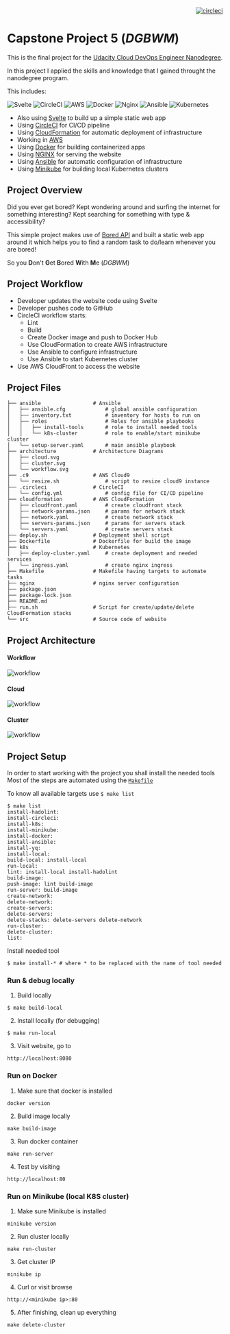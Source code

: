 <div align="right">
<a href=https://circleci.com/gh/wils93/udacity_capstone_prj5/tree/master>
<img src=https://circleci.com/gh/wils93/udacity_capstone_prj5/tree/master.svg?style=svg alt="circleci">
</a>
</div>

# Capstone Project 5 (*DGBWM*)

This is the final project for the [Udacity Cloud DevOps Engineer Nanodegree](https://www.udacity.com/course/cloud-dev-ops-nanodegree--nd9991).

In this project I applied the skills and knowledge that I gained throught the nanodegree program.

This includes:

![Svelte](https://img.shields.io/badge/svelte-%23f1413d.svg?style=for-the-badge&logo=svelte&logoColor=white)
![CircleCI](https://img.shields.io/badge/CIRCLECI-%23161616.svg?style=for-the-badge&logo=circleci&logoColor=white)
![AWS](https://img.shields.io/badge/AWS-%23FF9900.svg?style=for-the-badge&logo=amazon-aws&logoColor=white)
![Docker](https://img.shields.io/badge/docker-%230db7ed.svg?style=for-the-badge&logo=docker&logoColor=white)
![Nginx](https://img.shields.io/badge/nginx-%23009639.svg?style=for-the-badge&logo=nginx&logoColor=white)
![Ansible](https://img.shields.io/badge/ansible-%231A1918.svg?style=for-the-badge&logo=ansible&logoColor=white)
![Kubernetes](https://img.shields.io/badge/kubernetes-%23326ce5.svg?style=for-the-badge&logo=kubernetes&logoColor=white)

* Also using [Svelte](https://svelte.dev/) to build up a simple static web app
* Using [CircleCI](https://circleci.com/) for CI/CD pipeline
* Using [CloudFormation](https://aws.amazon.com/cloudformation/) for automatic deployment of infrastructure
* Working in [AWS](https://aws.amazon.com/)
* Using [Docker](https://www.docker.com/) for building containerized  apps
* Using [NGINX](https://www.nginx.com/) for serving the website
* Using [Ansible](https://www.ansible.com/) for automatic configuration of infrastructure
* Using [Minikube](https://minikube.sigs.k8s.io/docs/) for building local Kubernetes clusters

## Project Overview

Did you ever get bored? Kept wondering around and surfing the internet for something interesting?
Kept searching for something with type & accessibility?

This simple project makes use of [Bored API](https://www.boredapi.com/) and built a static web app around it which
helps you to find a random task to do/learn whenever you are bored!

So you **D**on't **G**et **B**ored **W**ith **M**e (*DGBWM*)

## Project Workflow
* Developer updates the website code using Svelte
* Developer pushes code to GitHub
* CircleCI workflow starts:
    *  Lint
    *  Build
    *  Create Docker image and push to Docker Hub
    *  Use CloudFormation to create AWS infrastructure
    *  Use Ansible to configure infrastructure
    *  Use Ansible to start Kubernetes cluster
* Use AWS CloudFront to access the website

## Project Files
```
├── ansible                 # Ansible
│   ├── ansible.cfg             # global ansible configuration
│   ├── inventory.txt           # inventory for hosts to run on
│   ├── roles                   # Roles for ansible playbooks
│   │   ├── install-tools       # role to install needed tools
│   │   └── k8s-cluster         # role to enable/start minikube cluster
│   └── setup-server.yaml       # main ansible playbook
├── architecture            # Architecture Diagrams
│   ├── cloud.svg
│   ├── cluster.svg
│   └── workflow.svg
├── .c9                     # AWS Cloud9
│   └── resize.sh               # script to resize cloud9 instance
├── .circleci               # CircleCI
│   └── config.yml              # config file for CI/CD pipeline
├── cloudformation          # AWS CloudFormation
│   ├── cloudfront.yaml         # create cloudfront stack
│   ├── network-params.json     # params for network stack
│   ├── network.yaml            # create network stack
│   ├── servers-params.json     # params for servers stack
│   └── servers.yaml            # create servers stack
├── deploy.sh               # Deployment shell script
├── Dockerfile              # Dockerfile for build the image
├── k8s                     # Kubernetes
│   ├── deploy-cluster.yaml     # create deployment and needed services
│   └── ingress.yaml            # create nginx ingress
├── Makefile                # Makefile having targets to automate tasks
├── nginx                   # nginx server configuration
├── package.json
├── package-lock.json
├── README.md
├── run.sh                  # Script for create/update/delete CloudFormation stacks
└── src                     # Source code of website
```

## Project Architecture

#### Workflow
![workflow](./architecture/workflow.svg)

#### Cloud
![workflow](./architecture/cloud.svg)

#### Cluster
![workflow](./architecture/cluster.svg)

## Project Setup
In order to start working with the project you shall install the needed tools
Most of the steps are automated using the [`Makefile`](./Makefile)

To know all available targets use `$ make list`
```
$ make list
install-hadolint:
install-circleci:
install-k8s:
install-minikube:
install-docker:
install-ansible:
install-yq:
install-local:
build-local: install-local
run-local:
lint: install-local install-hadolint
build-image:
push-image: lint build-image
run-server: build-image
create-network:
delete-network:
create-servers:
delete-servers:
delete-stacks: delete-servers delete-network
run-cluster:
delete-cluster:
list:
```

Install needed tool
```
$ make install-* # where * to be replaced with the name of tool needed
```

### Run & debug locally

1. Build locally
```
$ make build-local
```

2. Install locally (for debugging)
```
$ make run-local
```

3. Visit website, go to
```
http://localhost:8080
```

### Run on Docker
1. Make sure that docker is installed
```
docker version
```

2. Build image locally
```
make build-image
```

3. Run docker container
```
make run-server
```

4. Test by visiting
```
http://localhost:80
```

### Run on Minikube (local K8S cluster)
1. Make sure Minikube is installed
```
minikube version
```

2. Run cluster locally
```
make run-cluster
```

3. Get cluster IP
```
minikube ip
```

4. Curl or visit browse
```
http://<minikube ip>:80
```

5. After finishing, clean up everything
```
make delete-cluster
```
